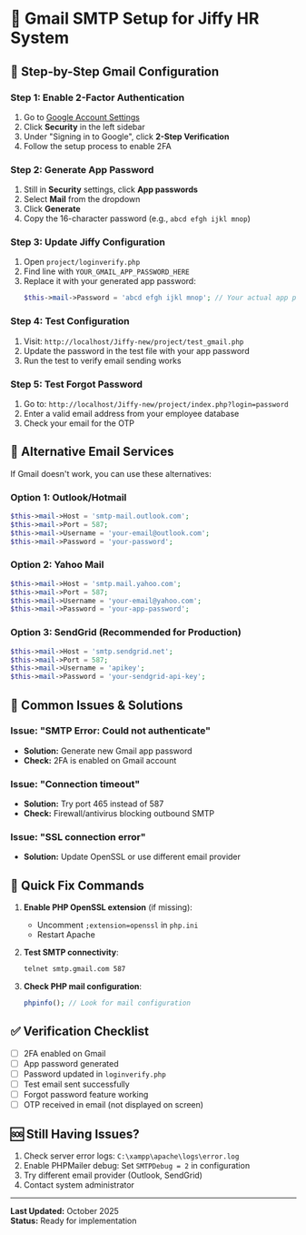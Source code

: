 # 📧 Gmail SMTP Setup for Jiffy HR System

## 🔧 Step-by-Step Gmail Configuration

### Step 1: Enable 2-Factor Authentication
1. Go to [Google Account Settings](https://myaccount.google.com)
2. Click **Security** in the left sidebar
3. Under "Signing in to Google", click **2-Step Verification**
4. Follow the setup process to enable 2FA

### Step 2: Generate App Password
1. Still in **Security** settings, click **App passwords**
2. Select **Mail** from the dropdown
3. Click **Generate**
4. Copy the 16-character password (e.g., `abcd efgh ijkl mnop`)

### Step 3: Update Jiffy Configuration
1. Open `project/loginverify.php`
2. Find line with `YOUR_GMAIL_APP_PASSWORD_HERE`
3. Replace it with your generated app password:
   ```php
   $this->mail->Password = 'abcd efgh ijkl mnop'; // Your actual app password
   ```

### Step 4: Test Configuration
1. Visit: `http://localhost/Jiffy-new/project/test_gmail.php`
2. Update the password in the test file with your app password
3. Run the test to verify email sending works

### Step 5: Test Forgot Password
1. Go to: `http://localhost/Jiffy-new/project/index.php?login=password`
2. Enter a valid email address from your employee database
3. Check your email for the OTP

## 🔄 Alternative Email Services

If Gmail doesn't work, you can use these alternatives:

### Option 1: Outlook/Hotmail
```php
$this->mail->Host = 'smtp-mail.outlook.com';
$this->mail->Port = 587;
$this->mail->Username = 'your-email@outlook.com';
$this->mail->Password = 'your-password';
```

### Option 2: Yahoo Mail
```php
$this->mail->Host = 'smtp.mail.yahoo.com';
$this->mail->Port = 587;
$this->mail->Username = 'your-email@yahoo.com';
$this->mail->Password = 'your-app-password';
```

### Option 3: SendGrid (Recommended for Production)
```php
$this->mail->Host = 'smtp.sendgrid.net';
$this->mail->Port = 587;
$this->mail->Username = 'apikey';
$this->mail->Password = 'your-sendgrid-api-key';
```

## 🚨 Common Issues & Solutions

### Issue: "SMTP Error: Could not authenticate"
- **Solution:** Generate new Gmail app password
- **Check:** 2FA is enabled on Gmail account

### Issue: "Connection timeout"
- **Solution:** Try port 465 instead of 587
- **Check:** Firewall/antivirus blocking outbound SMTP

### Issue: "SSL connection error"
- **Solution:** Update OpenSSL or use different email provider

## 📝 Quick Fix Commands

1. **Enable PHP OpenSSL extension** (if missing):
   - Uncomment `;extension=openssl` in `php.ini`
   - Restart Apache

2. **Test SMTP connectivity**:
   ```bash
   telnet smtp.gmail.com 587
   ```

3. **Check PHP mail configuration**:
   ```php
   phpinfo(); // Look for mail configuration
   ```

## ✅ Verification Checklist

- [ ] 2FA enabled on Gmail
- [ ] App password generated
- [ ] Password updated in `loginverify.php`
- [ ] Test email sent successfully
- [ ] Forgot password feature working
- [ ] OTP received in email (not displayed on screen)

## 🆘 Still Having Issues?

1. Check server error logs: `C:\xampp\apache\logs\error.log`
2. Enable PHPMailer debug: Set `SMTPDebug = 2` in configuration
3. Try different email provider (Outlook, SendGrid)
4. Contact system administrator

---

**Last Updated:** October 2025  
**Status:** Ready for implementation